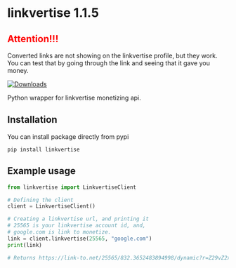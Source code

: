 # linkvertise 1.1.5
<h2 style="color:red">Attention!!!</h2>
Converted links are not showing on the linkvertise profile, but they work.
You can test that by going through the link and seeing that it gave you money.

[![Downloads](https://pepy.tech/badge/linkvertise)](https://pepy.tech/project/linkvertise)

Python wrapper for linkvertise monetizing api.
## Installation

You can install package directly from pypi

`pip install linkvertise`<br>

## Example usage

```python
from linkvertise import LinkvertiseClient

# Defining the client
client = LinkvertiseClient()

# Creating a linkvertise url, and printing it
# 25565 is your linkvertise account id, and,
# google.com is link to monetize.
link = client.linkvertise(25565, "google.com")
print(link)

# Returns https://link-to.net/25565/832.3652483894998/dynamic?r=Z29vZ2xlLmNvbQ==
```
